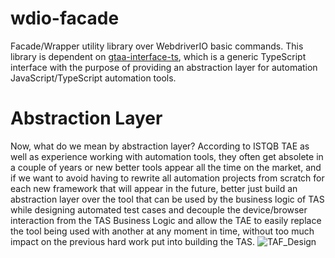 # wdio-facade
Facade/Wrapper utility library over WebdriverIO basic commands.
This library is dependent on [gtaa-interface-ts](https://github.com/trincema/gTAA-interface-ts), which is a generic TypeScript interface
with the purpose of providing an abstraction layer for automation JavaScript/TypeScript automation tools.

# Abstraction Layer
Now, what do we mean by abstraction layer? According to ISTQB TAE as well as experience working with automation tools,
they often get absolete in a couple of years or new better tools appear all the time on the market, and if we want to avoid
having to rewrite all automation projects from scratch for each new framework that will appear in the future, better just
build an abstraction layer over the tool that can be used by the business logic of TAS while designing automated test cases
and decouple the device/browser interaction from the TAS Business Logic and allow the TAE to easily replace the tool being
used with another at any moment in time, without too much impact on the previous hard work put into building the TAS.
![TAF_Design](https://user-images.githubusercontent.com/7762113/202192154-b360889e-b64a-4369-8c09-068bbdae359d.png)
